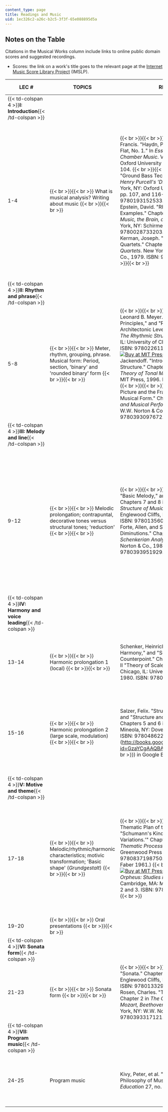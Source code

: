 ```yaml
---
content_type: page
title: Readings and Music
uid: 1ec326c2-a26c-b2c5-3f3f-65e088895d5a
---
```


Notes on the Table
------------------

Citations in the Musical Works column include links to online public domain scores and suggested recordings.

*   Scores: the link on a work's title goes to the relevant page at the [Internet Music Score Library Project](http://imslp.org/wiki/Main_Page) (IMSLP).

| LEC # | TOPICS | READINGS | MUSICAL WORKS (SCORES & RECORDINGS) |
| --- | --- | --- | --- |
| {{< td-colspan 4 >}}**I: Introduction**{{< /td-colspan >}} ||||
| 1-4 |  {{< br >}}{{< br >}} What is musical analysis? Writing about music {{< br >}}{{< br >}}  |  {{< br >}}{{< br >}} Tovey, Sir Donald Francis. "Haydn, Pianoforte Sonata in E Flat, No. 1." In _Essays in Musical Analysis: Chamber Music_. Vol. VII. New York, NY: Oxford University Press, 1944, pp. 93-104. {{< br >}}{{< br >}} Harris, Ellen. "Ground Bass Techniques." Chapter 8 in _Henry Purcell's 'Dido and Aeneas'_. New York, NY: Oxford University Press, 1988, pp. 107, and 116-119. ISBN: 9780193152533. {{< br >}}{{< br >}} Epstein, David. "Rhythmic/Metric Structure: Examples." Chapter 3 in _Shaping Time: Music, the Brain, and Performance_. New York, NY: Schirmer Books, 1995. ISBN: 9780028733203. {{< br >}}{{< br >}} Kerman, Joseph. "The Razumovsky Quartets." Chapter 5 in _The Beethoven Quartets_. New York, NY: W.W. Norton & Co., 1979. ISBN: 9780393009095. {{< br >}}{{< br >}}  |  {{< br >}}{{< br >}} Haydn, Franz Joseph. _[Piano Sonata No. 52 in E flat](http://imslp.org/wiki/Piano_Sonata_No.52_%28Haydn%2C_Joseph%29)_, 1st movement. {{< br >}}{{< br >}} _Solo Piano Music: Haydn, Schumann, Handel, Brahms, Reger, Smetena_. András Schiff, piano. Warner Classics, 2007. {{< br >}}{{< br >}} Purcell, Henry. "Dido's Lament" ('When I am laid in earth', no. 37) from _[Dido and Aeneas](http://imslp.org/wiki/Dido_and_Aeneas_%28Purcell%2C_Henry%29)_. {{< br >}}{{< br >}} _Dido and Aeneas_. Jessye Norman, soprano; English Chamber Orchestra, Raymond Leppard, conductor. Philips, 1990. {{< br >}}{{< br >}} Haydn, Franz Joseph. _[Symphony No. 101 in D major](http://imslp.org/wiki/Symphony_No.101_%28Haydn%2C_Joseph%29)_, Movement III (Minuet). {{< br >}}{{< br >}} _The "London" Symphonies: nos. 100-104_. New York Philharmonic, Leonard Bernstein. Sony Classical, 1992. {{< br >}}{{< br >}} Beethoven, Ludwig van. _[String Quartet No. 8 in E Minor](http://imslp.org/wiki/String_Quartet_No.8_%28Beethoven%2C_Ludwig_van%29)_, Op. 59, No. 2, 1st movement. {{< br >}}{{< br >}} _Beethoven: The Complete String Quartets, Vol. 2_. Julliard String Quartet. {{< br >}}{{< br >}} Analysis examples: see [study materials]({{< baseurl >}}/pages/study-materials). {{< br >}}{{< br >}}  |
| {{< td-colspan 4 >}}**II: Rhythm and phrase**{{< /td-colspan >}} ||||
| 5-8 |  {{< br >}}{{< br >}} Meter, rhythm, grouping, phrase. Musical form: Period, section, 'binary' and 'rounded binary' form {{< br >}}{{< br >}}  |  {{< br >}}{{< br >}} Cooper, Grosvenor, and Leonard B. Meyer. "Definitions and Principles," and "Rhythms on Lower Architectonic Levels." Chapters 1 and 2 in _The Rhythmic Structure of Music_. Chicago, IL: University of Chicago Press, 1963. ISBN: 9780226115221. {{< br >}}{{< br >}} [![Buy at MIT Press](/images/mp_logo.gif)](https://mitpress.mit.edu/9780262621076) Lerdahl, Fred, and Ray Jackendoff. "Introduction to Rhythmic Structure." Chapter 2 in _A Generative Theory of Tonal Music_. Cambridge, MA: MIT Press, 1996. ISBN: 9780262621076. {{< br >}}{{< br >}} Cone, Edward T. "The Picture and the Frame: The Nature of Musical Form." Chapter 1 in _Musical Form and Musical Performance_. New York, NY: W.W. Norton & Co., 1968. ISBN: 9780393097672. {{< br >}}{{< br >}}  |  {{< br >}}{{< br >}} Schumann, Robert. Excerpts from [_Kinderszenen_](http://imslp.org/wiki/Kinderszenen%2C_Op.15_%28Schumann%2C_Robert%29), Op. 15. {{< br >}}{{< br >}} _Schumann: Kinderszenen/Carnaval/Faschingsschwank aus Wien_. Daniel Barenboim, piano. Deutsche Grammophon, 1991. {{< br >}}{{< br >}} Haydn, Franz Joseph. [_Symphony No. 101 in D major_](http://imslp.org/wiki/Symphony_No.101_%28Haydn%2C_Joseph%29), Movement III (Minuet). {{< br >}}{{< br >}} _The "London" Symphonies: nos. 100-104_. New York Philharmonic, Leonard Bernstein. Sony Classical, 1992. {{< br >}}{{< br >}} Analysis examples: see [study materials]({{< baseurl >}}/pages/study-materials). {{< br >}}{{< br >}}  |
| {{< td-colspan 4 >}}**III: Melody and line**{{< /td-colspan >}} ||||
| 9-12 |  {{< br >}}{{< br >}} Melodic prolongation; contrapuntal, decorative tones versus structural tones; 'reduction' {{< br >}}{{< br >}}  |  {{< br >}}{{< br >}} Christ, William, et al. "Basic Melody," and "Melodic Elaboration." Chapters 7 and 8 in _Materials and Structure of Music, vol. 1_. 3rd ed. Englewood Cliffs, NJ: Prentice-Hall, 1980. ISBN: 9780135604175. {{< br >}}{{< br >}} Forte, Allen, and Steven E. Gilbert. "Melodic Diminutions." Chapter 1 in _Introduction to Schenkerian Analysis_. New York, NY: W.W. Norton & Co., 1982. ISBN: 9780393951929. {{< br >}}{{< br >}}  |  {{< br >}}{{< br >}} Bellini, Vincenzo. [_Norma_](http://imslp.org/wiki/Norma_%28Bellini%2C_Vincenzo%29), Act I, scene 4, Scena e Cavatina, _"Casta Diva."  {{< br >}}__Norma_. Maria Callas, soprano; Orchestra e Corro del Teatro alla Scala di Milano, Tullio Serafin, conductor. Recorded September 5-12, 1960. EMI Classics, 1997. {{< br >}}{{< br >}} Chopin, Frederic. [_Etude in F minor_](http://imslp.org/wiki/Etudes_Op.25_%28Chopin%2C_Frederic%29), Op. 25, No. 2. {{< br >}}{{< br >}} _Steinway Legends: Martha Argerich_. Deutsche Grammophon, 2006. {{< br >}}{{< br >}} ———. [_Prelude Op. 28_](http://imslp.org/wiki/Preludes_Op.28_%28Chopin%2C_Frederic%29), No. 6 in B minor. {{< br >}}{{< br >}} _Chopin: 24 Preludes; Polonaise-fantaisie_. Loius Lortie. Chandos, 1998. {{< br >}}{{< br >}} Bach, J. S. [_Two Part Invention_](http://imslp.org/index.php?title=Inventions_BWV_772-786_%28Bach%2C_Johann_Sebastian%29&), No. 13, BWV 784, in A Minor. {{< br >}}{{< br >}} _Inventionen & Sinfonien: The Two-Part and Three-Part Inventions_. Kenneth Gilbert. Archiv/Polygram, 1990. {{< br >}}{{< br >}} Analysis examples: see [study materials]({{< baseurl >}}/pages/study-materials). {{< br >}}{{< br >}}  |
| {{< td-colspan 4 >}}**IV: Harmony and voice leading**{{< /td-colspan >}} ||||
| 13-14 |  {{< br >}}{{< br >}} Harmonic prolongation 1 (local) {{< br >}}{{< br >}}  | Schenker, Heinrich. "Scale-Steps and Harmony," and "Scale-Step and Counterpoint." Chapters 1 and 2 of Section II "Theory of Scale-Steps" in _Harmony_. Chicago, IL: University of Chicago Press, 1980. ISBN: 9780226737348. |  {{< br >}}{{< br >}} Bach, J. S. [Motet](http://imslp.org/wiki/Motets%2C_BWV_225-231_%28Bach%2C_Johann_Sebastian%29) _"Jesu, meine Freude"_ (BWV 227) {{< br >}}{{< br >}} _Bach: Motets_. Scholars Baroque Ensemble. Naxos, 1997. {{< br >}}{{< br >}} ———. [Chorale Preludes I (Orgelbüchlein)](http://imslp.org/wiki/Chorale_Preludes_I_%28Orgelb%C3%BCchlein%29%2C_BVW_599%E2%80%93644_%28Bach%2C_Johann_Sebastian%29) _"Jesu, meine Freude"_ (no. 12, BWV 610) {{< br >}}{{< br >}} _Bach: Orgelbuchlein_. Wolfgang Zerer, organ. Haenssler Classics, 1999. {{< br >}}{{< br >}}  |
| 15-16 |  {{< br >}}{{< br >}} Harmonic prolongation 2 (large scale, modulation) {{< br >}}{{< br >}}  | Salzer, Felix. "Structure and Prolongation I," and "Structure and Prolongation II." Chapters 5 and 6 in _Structural Hearing_. Mineola, NY: Dover Publications, 1962. ISBN: 9780486222752. ([View this work](http://books.google.com/books?id=GzaYCgAAQBAJ&pg=PA97=onepage{{< br >}}) in Google Books.) |  {{< br >}}{{< br >}} Mozart, Wolfgang A. [_Piano Sonata in A major_](http://imslp.org/wiki/Piano_Sonata_No.11%2C_K.331_%28Mozart%2C_Wolfgang_Amadeus%29), K. 331. {{< br >}}{{< br >}} _Alicia de Larrocha II: Great Pianists of the 20th Century_. Alicia de Larrocha, piano. Philips, 1999. {{< br >}}{{< br >}} Schumann, Robert. "Wenn ich in deiner Augen seh," from [_Dichterliebe_](http://imslp.org/wiki/Dichterliebe%2C_Op.48_%28Schumann%2C_Robert%29), Op. 48. {{< br >}}{{< br >}} _An die Musik_. Dietrich Fischer-Dieskau. Deutsche Grammophon, 2005. {{< br >}}{{< br >}} Analysis examples: see [study materials]({{< baseurl >}}/pages/study-materials). {{< br >}}{{< br >}}  |
| {{< td-colspan 4 >}}**V: Motive and theme**{{< /td-colspan >}} ||||
| 17-18 |  {{< br >}}{{< br >}} Melodic/rhythmic/harmonic characteristics; motivic transformation; 'Basic shape' (_Grundgestalt_) {{< br >}}{{< br >}}  |  {{< br >}}{{< br >}} Reti, Rudolph. "The Thematic Plan of the Ninth Symphony," and "Schumann's Kinderszenen: A 'Theme with Variations.'" Chapters 1 and 2 in _The Thematic Process In Music_. Westport, CT: Greenwood Press Reprint, 1978. ISBN: 9780837198750. (Reprint of Faber & Faber 1961.) {{< br >}}{{< br >}} [![Buy at MIT Press](/images/mp_logo.gif)](https://mitpress.mit.edu/9780262550543) Epstein, David. _Beyond Orpheus: Studies in Musical Structure_. Cambridge, MA: MIT Press, 1979, chapters 2 and 3. ISBN: 9780262550543. {{< br >}}{{< br >}}  |  {{< br >}}{{< br >}} Brahms, Johannes. "Intermezzo No. 2 in A," from [_6 Klavierstücke_](http://imslp.org/wiki/6_Klavierst%C3%BCcke%2C_Op.118_%28Brahms%2C_Johannes%29), Op. 118. {{< br >}}{{< br >}} _Brahms: Works for Solo Piano_. Julius Katchen, piano. London/Decca, 1997. {{< br >}}{{< br >}} Schumann, Robert. "Wenn ich in deiner Augen seh," from [_Dichterliebe_](http://imslp.org/wiki/Dichterliebe%2C_Op.48_%28Schumann%2C_Robert%29), Op. 48. {{< br >}}{{< br >}} _An die Musik_. Dietrich Fischer-Dieskau. Deutsche Grammophon, 2005. {{< br >}}{{< br >}} ———. Excerpts from [_Kinderszenen_](http://imslp.org/wiki/Kinderszenen%2C_Op.15_%28Schumann%2C_Robert%29), Op. 15. {{< br >}}{{< br >}} _Schumann: Kinderszenen/Carnaval/Faschingsschwank aus Wien_. Daniel Barenboim, piano. Deutsche Grammophon, 1991. {{< br >}}{{< br >}} Analysis examples: see [study materials]({{< baseurl >}}/pages/study-materials). {{< br >}}{{< br >}}  |
| 19-20 |  {{< br >}}{{< br >}} Oral presentations {{< br >}}{{< br >}}  | &nbsp; |
| {{< td-colspan 4 >}}**VI: Sonata form**{{< /td-colspan >}} ||||
| 21-23 |  {{< br >}}{{< br >}} Sonata form {{< br >}}{{< br >}}  |  {{< br >}}{{< br >}} Berry, Wallace. "Sonata." Chapter 6 in _Form in Music_. Englewood Cliffs, NJ: Prentice-Hall, 1985. ISBN: 9780133292855. {{< br >}}{{< br >}} Rosen, Charles. "Theories of Form." Chapter 2 in _The Classical Style: Haydn, Mozart, Beethoven_. Expanded ed. New York, NY: W.W. Norton & Co, 1998. ISBN: 9780393317121. {{< br >}}{{< br >}}  |  {{< br >}}{{< br >}} Beethoven, Ludwig van. [_Violin Sonata No. 9 in A Major_](http://imslp.org/wiki/Violin_Sonata_No.9_%28Beethoven%2C_Ludwig_van%29), Op. 47 ("_Kreutzer_ "), first movement. {{< br >}}{{< br >}} _Beethoven: Violin concerto, "Kreutzer" sonata_. Vadim Repin, violin. Deutsche Grammophon, 2007. {{< br >}}{{< br >}}  |
| {{< td-colspan 4 >}}**VII: Program music**{{< /td-colspan >}} ||||
| 24-25 | Program music | Kivy, Peter, et al. "Symposium: On Kivy's Philosophy of Music." _Journal of Aesthetic Education_ 27, no. 1 (Spring 1993): 1-29. |  {{< br >}}{{< br >}} Strauss, Richard. [_Tod und Verklärung_](http://imslp.org/wiki/Tod_und_Verkl%C3%A4rung%2C_Op.24_%28Strauss%2C_Richard%29), Op. 24. {{< br >}}{{< br >}} _James Levine: a celebration in music_. MET Orchestra. Deutsche Grammophon, 2003. {{< br >}}{{< br >}} Analysis examples: see [study materials]({{< baseurl >}}/pages/study-materials). {{< br >}}{{< br >}}
